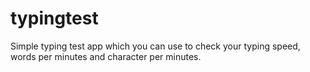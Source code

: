 # typingtest

Simple typing test app which you can use to check your typing speed, words per minutes and character per minutes.
